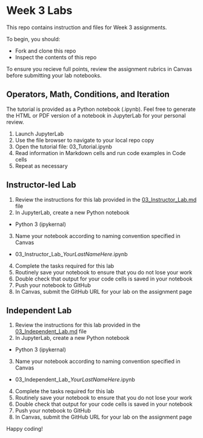 # Week 3 Labs

This repo contains instruction and files for Week 3 assignments. 

To begin, you should:

* Fork and clone this repo
* Inspect the contents of this repo

To ensure you recieve full points, review the assignment rubrics in Canvas before submitting your lab notebooks. 


## Operators, Math, Conditions, and Iteration

The tutorial is provided as a Python notebook (.ipynb). Feel free to generate the HTML or PDF version of a notebook in JupyterLab for your personal review. 

1. Launch JupyterLab
2. Use the file browser to navigate to your local repo copy
3. Open the tutorial file: 03_Tutorial.ipynb
4. Read information in Markdown cells and run code examples in Code cells
5. Repeat as necessary

## Instructor-led Lab

1. Review the instructions for this lab provided in the [03_Instructor_Lab.md](/03_Instructor_Lab.md) file
2. In JupyterLab, create a new Python notebook
  * Python 3 (ipykernal)
3. Name your notebook according to naming convention specified in Canvas
  * 03_Instructor_Lab_*YourLastNameHere*.ipynb
4. Complete the tasks required for this lab
5. Routinely save your notebook to ensure that you do not lose your work
6. Double check that output for your code cells is saved in your notebook
7. Push your notebook to GitHub
8. In Canvas, submit the GitHub URL for your lab on the assignment page

## Independent Lab

1. Review the instructions for this lab provided in the [03_Independent_Lab.md](/03_Independent_Lab.md) file
2. In JupyterLab, create a new Python notebook
  * Python 3 (ipykernal)
3. Name your notebook according to naming convention specified in Canvas
  * 03_Independent_Lab_*YourLastNameHere*.ipynb
4. Complete the tasks required for this lab
5. Routinely save your notebook to ensure that you do not lose your work
6. Double check that output for your code cells is saved in your notebook
7. Push your notebook to GitHub
8. In Canvas, submit the GitHub URL for your lab on the assignment page


Happy coding!
